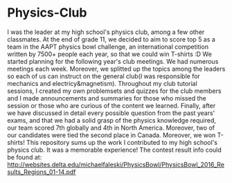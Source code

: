 # Physics-Club
I was the leader at my high school's physics club, among a few other classmates. At the end of grade 11, we decided to aim to score top 5 as a team in the AAPT physics bowl challenge,
an international competition written by 7500+ people each year, so that we could win T-shirts :D
We started planning for the following year's club meetings. We had numerous meetings each week. Moreover, we splitted up the topics 
among the leaders so each of us can instruct on the general club(I was responsible for mechanics and electricy&magnetism).
Throughout my club tutorial sessions, I created my own problemsets and quizzes for the club members and I made announcements and summaries for those who missed the session or those who are 
curious of the content we learned.
Finally, after we have discussed in detail every possible question from the past years' exams, and that we had a solid grasp of the physics knowledge required, our team scored 7th globally and 4th in North America. Moreover,
two of our candidates were tied the second place in Canada. Moreover, we won T-shirts!
This repository sums up the work I contributed to my high school's physics club. It was a memorable experience!
The contest result info could be found at:
http://websites.delta.edu/michaelfaleski/PhysicsBowl/PhysicsBowl_2016_Results_Regions_01-14.pdf
